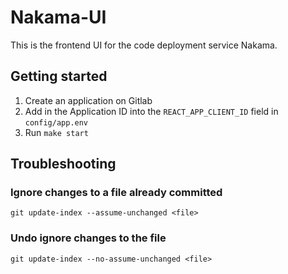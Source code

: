 # Nakama-UI

This is the frontend UI for the code deployment service Nakama.


## Getting started

1. Create an application on Gitlab
2. Add in the Application ID into the `REACT_APP_CLIENT_ID` field in `config/app.env`
3. Run `make start`


## Troubleshooting

### Ignore changes to a file already committed

`git update-index --assume-unchanged <file>`

### Undo ignore changes to the file

`git update-index --no-assume-unchanged <file>`
